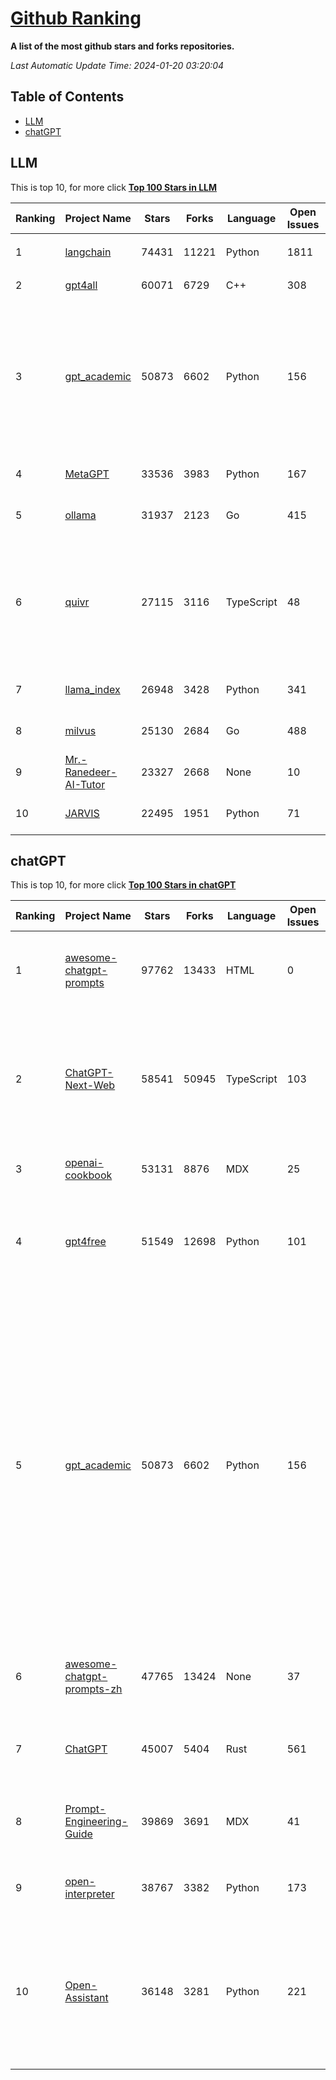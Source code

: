 [Github Ranking](./README.md)
==========

**A list of the most github stars and forks repositories.**

*Last Automatic Update Time: 2024-01-20 03:20:04*

## Table of Contents
 * [LLM](#LLM)
 * [chatGPT](#chatGPT)

## LLM

This is top 10, for more click **[Top 100 Stars in LLM](Top100/LLM.md)**

| Ranking | Project Name | Stars | Forks | Language | Open Issues | Description | Last Commit |
| ------- | ------------ | ----- | ----- | -------- | ----------- | ----------- | ----------- |
| 1 | [langchain](https://github.com/langchain-ai/langchain) | 74431 | 11221 | Python | 1811 | ⚡ Building applications with LLMs through composability ⚡ | 2024-01-20T02:36:28Z |
| 2 | [gpt4all](https://github.com/nomic-ai/gpt4all) | 60071 | 6729 | C++ | 308 | gpt4all: open-source LLM chatbots that you can run anywhere | 2024-01-19T22:17:02Z |
| 3 | [gpt_academic](https://github.com/binary-husky/gpt_academic) | 50873 | 6602 | Python | 156 | 为GPT/GLM等基座大语言模型提供实用化交互接口，特别优化论文阅读/润色/写作体验，模块化设计，支持自定义快捷按钮&函数插件，支持Python和C++等项目剖析&自译解功能，PDF/LaTex论文翻译&总结功能，支持并行问询多种LLM模型，支持chatglm3等本地模型。接入通义千问, deepseekcoder, 讯飞星火, 文心一言, llama2, rwkv, claude2, moss等。 | 2024-01-19T13:11:00Z |
| 4 | [MetaGPT](https://github.com/geekan/MetaGPT) | 33536 | 3983 | Python | 167 | 🌟 The Multi-Agent Framework: Given one line Requirement, return PRD, Design, Tasks, Repo | 2024-01-19T11:53:35Z |
| 5 | [ollama](https://github.com/jmorganca/ollama) | 31937 | 2123 | Go | 415 | Get up and running with Llama 2, Mistral, and other large language models locally. | 2024-01-20T01:20:10Z |
| 6 | [quivr](https://github.com/StanGirard/quivr) | 27115 | 3116 | TypeScript | 48 | Your GenAI Second Brain 🧠  A personal productivity assistant (RAG) ⚡️🤖 Chat with your docs (PDF, CSV, ...)  & apps using Langchain, GPT 3.5 / 4 turbo, Private, Anthropic, VertexAI, Ollama, LLMs, that you can share with users !  Local & Private alternative to OpenAI GPTs & ChatGPT powered by retrieval-augmented generation. | 2024-01-20T03:12:40Z |
| 7 | [llama_index](https://github.com/run-llama/llama_index) | 26948 | 3428 | Python | 341 | LlamaIndex (formerly GPT Index) is a data framework for your LLM applications | 2024-01-20T00:12:40Z |
| 8 | [milvus](https://github.com/milvus-io/milvus) | 25130 | 2684 | Go | 488 | A cloud-native vector database, storage for next generation AI applications | 2024-01-19T21:34:05Z |
| 9 | [Mr.-Ranedeer-AI-Tutor](https://github.com/JushBJJ/Mr.-Ranedeer-AI-Tutor) | 23327 | 2668 | None | 10 | A GPT-4 AI Tutor Prompt for customizable personalized learning experiences. | 2023-11-18T21:18:14Z |
| 10 | [JARVIS](https://github.com/microsoft/JARVIS) | 22495 | 1951 | Python | 71 | JARVIS, a system to connect LLMs with ML community. Paper: https://arxiv.org/pdf/2303.17580.pdf | 2024-01-15T03:26:37Z |


## chatGPT

This is top 10, for more click **[Top 100 Stars in chatGPT](Top100/chatGPT.md)**

| Ranking | Project Name | Stars | Forks | Language | Open Issues | Description | Last Commit |
| ------- | ------------ | ----- | ----- | -------- | ----------- | ----------- | ----------- |
| 1 | [awesome-chatgpt-prompts](https://github.com/f/awesome-chatgpt-prompts) | 97762 | 13433 | HTML | 0 | This repo includes ChatGPT prompt curation to use ChatGPT better. | 2024-01-19T10:30:34Z |
| 2 | [ChatGPT-Next-Web](https://github.com/ChatGPTNextWeb/ChatGPT-Next-Web) | 58541 | 50945 | TypeScript | 103 | A cross-platform ChatGPT/Gemini UI (Web / PWA / Linux / Win / MacOS). 一键拥有你自己的跨平台 ChatGPT/Gemini 应用。 | 2024-01-18T07:22:14Z |
| 3 | [openai-cookbook](https://github.com/openai/openai-cookbook) | 53131 | 8876 | MDX | 25 | Examples and guides for using the OpenAI API | 2024-01-18T13:40:36Z |
| 4 | [gpt4free](https://github.com/xtekky/gpt4free) | 51549 | 12698 | Python | 101 | The official gpt4free repository \| various collection of powerful language models | 2024-01-18T03:00:39Z |
| 5 | [gpt_academic](https://github.com/binary-husky/gpt_academic) | 50873 | 6602 | Python | 156 | 为GPT/GLM等基座大语言模型提供实用化交互接口，特别优化论文阅读/润色/写作体验，模块化设计，支持自定义快捷按钮&函数插件，支持Python和C++等项目剖析&自译解功能，PDF/LaTex论文翻译&总结功能，支持并行问询多种LLM模型，支持chatglm3等本地模型。接入通义千问, deepseekcoder, 讯飞星火, 文心一言, llama2, rwkv, claude2, moss等。 | 2024-01-19T13:11:00Z |
| 6 | [awesome-chatgpt-prompts-zh](https://github.com/PlexPt/awesome-chatgpt-prompts-zh) | 47765 | 13424 | None | 37 | ChatGPT 中文调教指南。各种场景使用指南。学习怎么让它听你的话。 | 2024-01-18T15:19:28Z |
| 7 | [ChatGPT](https://github.com/lencx/ChatGPT) | 45007 | 5404 | Rust | 561 | 🔮 ChatGPT Desktop Application (Mac, Windows and Linux) | 2024-01-19T18:18:00Z |
| 8 | [Prompt-Engineering-Guide](https://github.com/dair-ai/Prompt-Engineering-Guide) | 39869 | 3691 | MDX | 41 | 🐙 Guides, papers, lecture, notebooks and resources for prompt engineering | 2024-01-18T13:44:12Z |
| 9 | [open-interpreter](https://github.com/KillianLucas/open-interpreter) | 38767 | 3382 | Python | 173 | A natural language interface for computers | 2024-01-20T01:30:27Z |
| 10 | [Open-Assistant](https://github.com/LAION-AI/Open-Assistant) | 36148 | 3281 | Python | 221 | OpenAssistant is a chat-based assistant that understands tasks, can interact with third-party systems, and retrieve information dynamically to do so. | 2024-01-16T16:27:24Z |


